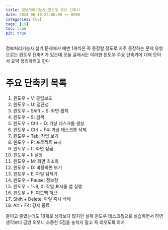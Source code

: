 ```yaml
---
title: 정보처리기능사 윈도우 주요 단축키
date: 2024-06-10 22:00:00 +/-0000
categories: [CS]
tags: [CS]
toc: true
pin: true
---
```


정보처리기능사 실기 문제에서 매번 1개씩은 꼭 등장할 정도로 자주 등장하는 문제 유형으로는 윈도우 단축키가 있는데 오늘 글에서는 이러한 윈도우 주요 단축키에 대해 모아서 요약 정리하려고 한다

# 주요 단축키 목록

1. 윈도우 + V: 클립보드
2. 윈도우 + U: 접근성
3. 윈도우 + Shift + S: 화면 캡처
4. 윈도우 + S: 검색
5. 윈도우 + Ctrl + D: 가상 데스크톱 생성
6. 윈도우 + Ctrl + F4: 가상 데스크톱 삭제
7. 윈도우 + Tab: 작업 보기
8. 윈도우 + P: 프로젝트 표시
9. 윈도우 + L: 화면 잠금
10. 윈도우 + I: 설정
11. 윈도우 + M: 화면 최소화
12. 윈도우 + D: 바탕화면 보기
13. 윈도우 + E: 파일 탐색기
14. 윈도우 + Pause: 정보창
15. 윈도우 + 1~9, 0: 작업 표시줄 앱 실행
16. 윈도우 + F: 피드백 허브
17. Shift + Delete: 파일 즉시 삭제
18. Alt + F4: 강제 종료

줄이고 줄였는데도 18개로 생각보다 많지만 실제 윈도우 데스크톱으로 실습하면서 하면 생각보다 금방 외우니 소중한 5점을 놓치지 말고 꼭 외우도록 하자